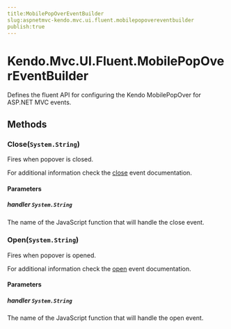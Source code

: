 ```yaml
---
title:MobilePopOverEventBuilder
slug:aspnetmvc-kendo.mvc.ui.fluent.mobilepopovereventbuilder
publish:true
---
```


# Kendo.Mvc.UI.Fluent.MobilePopOverEventBuilder
Defines the fluent API for configuring the Kendo MobilePopOver for ASP.NET MVC events.



## Methods

### Close(`System.String`)
Fires when popover is closed.

For additional information check the [close](/api/web/mobilepopover#events-close) event documentation.


#### Parameters

##### handler `System.String`
The name of the JavaScript function that will handle the close event.





### Open(`System.String`)
Fires when popover is opened.

For additional information check the [open](/api/web/mobilepopover#events-open) event documentation.


#### Parameters

##### handler `System.String`
The name of the JavaScript function that will handle the open event.






